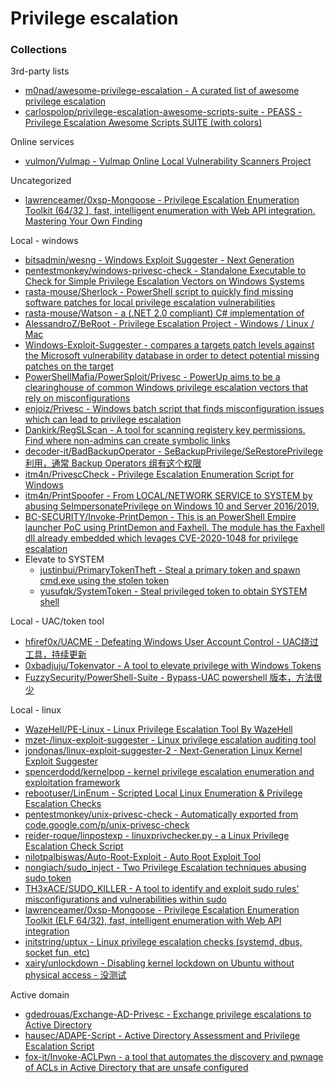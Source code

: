 # Privilege escalation

### Collections

3rd-party lists

* [m0nad/awesome-privilege-escalation - A curated list of awesome privilege escalation](https://github.com/m0nad/awesome-privilege-escalation)
* [carlospolop/privilege-escalation-awesome-scripts-suite - PEASS - Privilege Escalation Awesome Scripts SUITE (with colors) ](https://github.com/carlospolop/privilege-escalation-awesome-scripts-suite)

Online services

* [vulmon/Vulmap - Vulmap Online Local Vulnerability Scanners Project](https://github.com/vulmon/Vulmap)

Uncategorized

* [lawrenceamer/0xsp-Mongoose - Privilege Escalation Enumeration Toolkit (64/32 ), fast, intelligent enumeration with Web API integration. Mastering Your Own Finding](https://github.com/lawrenceamer/0xsp-Mongoose)

Local - windows

* [bitsadmin/wesng - Windows Exploit Suggester - Next Generation](https://github.com/bitsadmin/wesng)
* [pentestmonkey/windows-privesc-check - Standalone Executable to Check for Simple Privilege Escalation Vectors on Windows Systems](https://github.com/pentestmonkey/windows-privesc-check)
* [rasta-mouse/Sherlock - PowerShell script to quickly find missing software patches for local privilege escalation vulnerabilities](https://github.com/rasta-mouse/Sherlock)
* [rasta-mouse/Watson - a (.NET 2.0 compliant) C# implementation of](https://github.com/rasta-mouse/Watson)
* [AlessandroZ/BeRoot - Privilege Escalation Project - Windows / Linux / Mac](https://github.com/AlessandroZ/BeRoot)
* [Windows-Exploit-Suggester - compares a targets patch levels against the Microsoft vulnerability database in order to detect potential missing patches on the target](https://github.com/GDSSecurity/Windows-Exploit-Suggester)
* [PowerShellMafia/PowerSploit/Privesc - PowerUp aims to be a clearinghouse of common Windows privilege escalation vectors that rely on misconfigurations](https://github.com/PowerShellMafia/PowerSploit/tree/master/Privesc)
* [enjoiz/Privesc - Windows batch script that finds misconfiguration issues which can lead to privilege escalation](https://github.com/enjoiz/Privesc)
* [Dankirk/RegSLScan - A tool for scanning registery key permissions. Find where non-admins can create symbolic links](https://github.com/Dankirk/RegSLScan)
* [decoder-it/BadBackupOperator - SeBackupPrivilege/SeRestorePrivilege 利用，通常 Backup Operators 组有这个权限](https://github.com/decoder-it/BadBackupOperator)
* [itm4n/PrivescCheck - Privilege Escalation Enumeration Script for Windows](https://github.com/itm4n/PrivescCheck)
* [itm4n/PrintSpoofer - From LOCAL/NETWORK SERVICE to SYSTEM by abusing SeImpersonatePrivilege on Windows 10 and Server 2016/2019.](https://github.com/itm4n/PrintSpoofer)
* [BC-SECURITY/Invoke-PrintDemon - This is an PowerShell Empire launcher PoC using PrintDemon and Faxhell. The module has the Faxhell dll already embedded which levages CVE-2020-1048 for privilege escalation](https://github.com/BC-SECURITY/Invoke-PrintDemon)
* Elevate to SYSTEM
  * [justinbui/PrimaryTokenTheft - Steal a primary token and spawn cmd.exe using the stolen token](https://github.com/justinbui/PrimaryTokenTheft)
  * [yusufqk/SystemToken - Steal privileged token to obtain SYSTEM shell](https://github.com/yusufqk/SystemToken)

Local - UAC/token tool

* [hfiref0x/UACME - Defeating Windows User Account Control - UAC绕过工具，持续更新](https://github.com/hfiref0x/UACME)
* [0xbadjuju/Tokenvator - A tool to elevate privilege with Windows Tokens](https://github.com/0xbadjuju/Tokenvator)
* [FuzzySecurity/PowerShell-Suite - Bypass-UAC powershell 版本，方法很少](https://github.com/FuzzySecurity/PowerShell-Suite/tree/master/Bypass-UAC)

Local - linux

* [WazeHell/PE-Linux - Linux Privilege Escalation Tool By WazeHell](https://github.com/WazeHell/PE-Linux)
* [mzet-/linux-exploit-suggester - Linux privilege escalation auditing tool](https://github.com/mzet-/linux-exploit-suggester)
* [jondonas/linux-exploit-suggester-2 - Next-Generation Linux Kernel Exploit Suggester](https://github.com/jondonas/linux-exploit-suggester-2)
* [spencerdodd/kernelpop - kernel privilege escalation enumeration and exploitation framework](https://github.com/spencerdodd/kernelpop)
* [rebootuser/LinEnum - Scripted Local Linux Enumeration & Privilege Escalation Checks](https://github.com/rebootuser/LinEnum)
* [pentestmonkey/unix-privesc-check - Automatically exported from code.google.com/p/unix-privesc-check](https://github.com/pentestmonkey/unix-privesc-check)
* [reider-roque/linpostexp - linuxprivchecker.py - a Linux Privilege Escalation Check Script](https://github.com/reider-roque/linpostexp/blob/master/linprivchecker.py)
* [nilotpalbiswas/Auto-Root-Exploit - Auto Root Exploit Tool](https://github.com/nilotpalbiswas/Auto-Root-Exploit)
* [nongiach/sudo_inject - Two Privilege Escalation techniques abusing sudo token](https://github.com/nongiach/sudo_inject)
* [TH3xACE/SUDO_KILLER - A tool to identify and exploit sudo rules' misconfigurations and vulnerabilities within sudo](https://github.com/TH3xACE/SUDO_KILLER)
* [lawrenceamer/0xsp-Mongoose - Privilege Escalation Enumeration Toolkit (ELF 64/32), fast, intelligent enumeration with Web API integration](https://github.com/lawrenceamer/0xsp-Mongoose)
* [initstring/uptux - Linux privilege escalation checks (systemd, dbus, socket fun, etc)](https://github.com/initstring/uptux)
* [xairy/unlockdown - Disabling kernel lockdown on Ubuntu without physical access - 没测试](https://github.com/xairy/unlockdown)

Active domain

* [gdedrouas/Exchange-AD-Privesc - Exchange privilege escalations to Active Directory](https://github.com/gdedrouas/Exchange-AD-Privesc)
* [hausec/ADAPE-Script - Active Directory Assessment and Privilege Escalation Script](https://github.com/hausec/ADAPE-Script)
* [fox-it/Invoke-ACLPwn - a tool that automates the discovery and pwnage of ACLs in Active Directory that are unsafe configured](https://github.com/fox-it/Invoke-ACLPwn)




